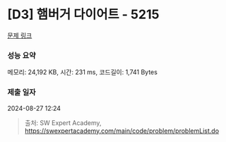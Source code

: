 # [D3] 햄버거 다이어트 - 5215 

[문제 링크](https://swexpertacademy.com/main/code/problem/problemDetail.do?contestProbId=AWT-lPB6dHUDFAVT) 

### 성능 요약

메모리: 24,192 KB, 시간: 231 ms, 코드길이: 1,741 Bytes

### 제출 일자

2024-08-27 12:24



> 출처: SW Expert Academy, https://swexpertacademy.com/main/code/problem/problemList.do
